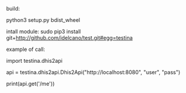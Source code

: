 build:

python3 setup.py bdist_wheel

intall module:
sudo pip3 install git+http://github.com/idelcano/test.git#egg=testina

example of call:

import testina.dhis2api

api = testina.dhis2api.Dhis2Api("http://localhost:8080", "user", "pass")

print(api.get('/me'))
